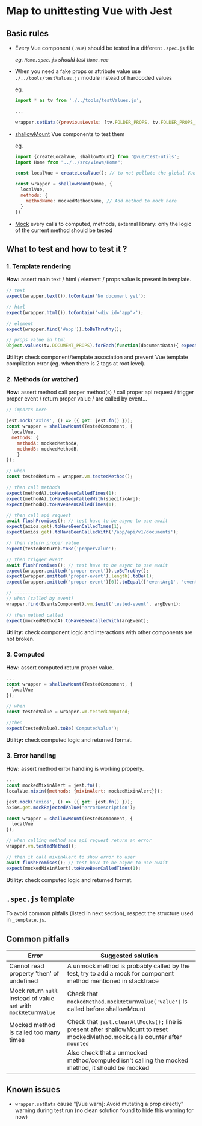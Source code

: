 # Map to unittesting Vue with Jest

## Basic rules

- Every Vue component (`.vue`) should be tested in a different `.spec.js` file
  
  *eg. `Home.spec.js` should test `Home.vue`*
  
- When you need a fake props or attribute value use `./../tools/testValues.js` module instead of hardcoded values

  eg.
  ```javascript
  import * as tv from './../tools/testValues.js';
  
  ...
  
  wrapper.setData({previousLevels: [tv.FOLDER_PROPS, tv.FOLDER_PROPS_VARIANT]});

  ```
  
- [shallowMount](https://vue-test-utils.vuejs.org/api/#shallowmount) Vue components to test them

  eg.
  ```javascript
  import {createLocalVue, shallowMount} from '@vue/test-utils';
  import Home from "../../src/views/Home";

  const localVue = createLocalVue(); // to not pollute the global Vue class

  const wrapper = shallowMount(Home, {
    localVue,
    methods: {
      methodName: mockedMethodName, // Add method to mock here
    }
  })

  ```
- [Mock](https://en.wikipedia.org/wiki/Mock_object) every calls to computed, methods, external library: only the logic of the current method should be tested

## What to test and how to test it ?

### 1. Template rendering

**How:** assert main text / html / element / props value is present in template.

```javascript
// text
expect(wrapper.text()).toContain('No document yet');

// html
expect(wrapper.html()).toContain('<div id="app">');

// element
expect(wrapper.find('#app')).toBeThruthy();

// props value in html
Object.values(tv.DOCUMENT_PROPS).forEach(function(documentData){ expect(wrapper.html()).toContain(documentData) });
```

**Utility:** check component/template association and prevent Vue template compilation error (eg. when there is 2 tags at root level).

### 2. Methods (or watcher)

**How:** assert method call proper method(s) / call proper api request / trigger proper event / return proper value / are called by event...

```javascript
// imports here

jest.mock('axios', () => ({ get: jest.fn() }));
const wrapper = shallowMount(TestedComponent, {
  localVue,
  methods: {
    methodA: mockedMethodA,
    methodB: mockedMethodB,
    }
});

// when
const testedReturn = wrapper.vm.testedMethod();

// then call methods
expect(methodA).toHaveBeenCalledTimes(1);
expect(methodA).toHaveBeenCalledWith(specificArg);
expect(methodB).toHaveBeenCalledTimes(1);

// then call api request
await flushPromises(); // test have to be async to use await
expect(axios.get).toHaveBeenCalledTimes(1);
expect(axios.get).toHaveBeenCalledWith('/app/api/v1/documents');

// then return proper value
expect(testedReturn).toBe('properValue');

// then trigger event
await flushPromises(); // test have to be async to use await
expect(wrapper.emitted('proper-event')).toBeTruthy();
expect(wrapper.emitted('proper-event').length).toBe(1);
expect(wrapper.emitted('proper-event')[0]).toEqual(['eventArg1', 'eventArg2'])

// ----------------------
// when (called by event)
wrapper.find(EventsComponent).vm.$emit('tested-event', argEvent);

// then method called
expect(mockedMethodA).toHaveBeenCalledWith(argEvent);
```

**Utility:** check component logic and interactions with other components are not broken.

### 3. Computed

**How:** assert computed return proper value.

```javascript
...
const wrapper = shallowMount(TestedComponent, {
  localVue
});

// when
const testedValue = wrapper.vm.testedComputed;

//then
expect(testedValue).toBe('ComputedValue');
```

**Utility:** check computed logic and returned format.

### 3. Error handling

**How:** assert method error handling is working properly.

```javascript
...
const mockedMixinAlert = jest.fn();
localVue.mixin({methods: {mixinAlert: mockedMixinAlert}});

jest.mock('axios', () => ({ get: jest.fn() }));
axios.get.mockRejectedValue('errorDescription');

const wrapper = shallowMount(TestedComponent, {
  localVue
});

// when calling method and api request return an error
wrapper.vm.testedMethod();

// then it call mixinAlert to show error to user
await flushPromises(); // test have to be async to use await
expect(mockedMixinAlert).toHaveBeenCalledTimes(1);
```

**Utility:** check computed logic and returned format.

## `.spec.js` template

To avoid common pitfalls (listed in next section), respect the structure used in `_template.js`.

## Common pitfalls

| Error | Suggested solution |
|-------------------|------------------|
| Cannot read property 'then' of undefined | A unmock method is probably called by the test, try to add a mock for component method mentioned in stacktrace |
| Mock return `null` instead of value set with `mockReturnValue` | Check that `mockedMethod.mockReturnValue('value')` is called before shallowMount |
| Mocked method is called too many times | Check that `jest.clearAllMocks();` line is present after shallowMount to reset mockedMethod.mock.calls counter after `mounted`|
|  | Also check that a unmocked method/computed isn't calling the mocked method, it should be mocked |

## Known issues
 - `wrapper.setData` cause "[Vue warn]: Avoid mutating a prop directly" warning during test run (no clean solution found to hide this warning for now)